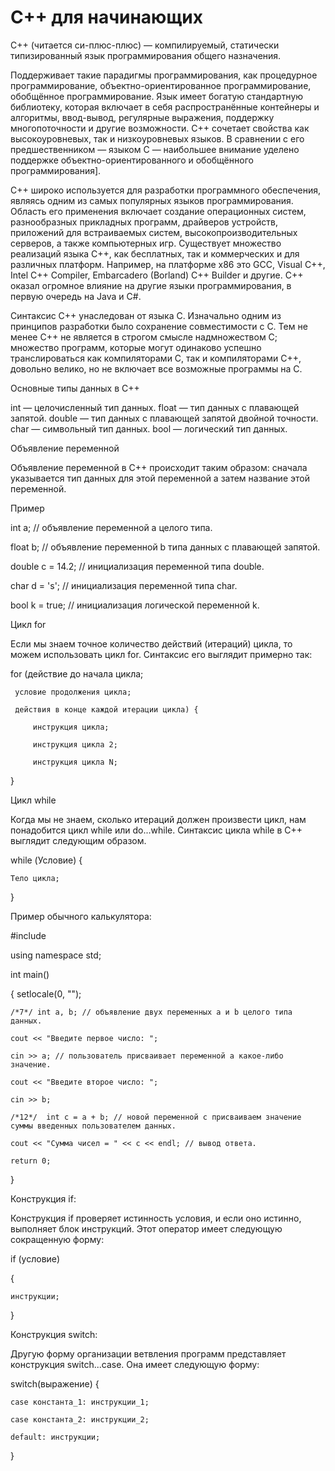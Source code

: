# C++ для начинающих 
 C++ (читается си-плюс-плюс) — компилируемый, статически типизированный язык программирования общего назначения. 
 
 Поддерживает такие парадигмы программирования, как процедурное программирование, объектно-ориентированное программирование, обобщённое программирование. Язык имеет богатую стандартную библиотеку, которая включает в себя распространённые контейнеры и алгоритмы, ввод-вывод, регулярные выражения, поддержку многопоточности и другие возможности. C++ сочетает свойства как высокоуровневых, так и низкоуровневых языков. В сравнении с его предшественником — языком C — наибольшее внимание уделено поддержке объектно-ориентированного и обобщённого программирования]. 
 
 C++ широко используется для разработки программного обеспечения, являясь одним из самых популярных языков программирования. Область его применения включает создание операционных систем, разнообразных прикладных программ, драйверов устройств, приложений для встраиваемых систем, высокопроизводительных серверов, а также компьютерных игр. Существует множество реализаций языка C++, как бесплатных, так и коммерческих и для различных платформ. Например, на платформе x86 это GCC, Visual C++, Intel C++ Compiler, Embarcadero (Borland) C++ Builder и другие. C++ оказал огромное влияние на другие языки программирования, в первую очередь на Java и C#. 
 
 Синтаксис C++ унаследован от языка C. Изначально одним из принципов разработки было сохранение совместимости с C. Тем не менее C++ не является в строгом смысле надмножеством C; множество программ, которые могут одинаково успешно транслироваться как компиляторами C, так и компиляторами C++, довольно велико, но не включает все возможные программы на C. 
 
Основные типы данных в C++

int — целочисленный тип данных.
float — тип данных с плавающей запятой.
double — тип данных с плавающей запятой двойной точности.
char — символьный тип данных.
bool — логический тип данных.

Объявление переменной

Объявление переменной в C++ происходит таким образом: сначала указывается тип данных для этой переменной а затем название этой переменной.

Пример

int a; // объявление переменной a целого типа. 

float b; // объявление переменной b типа данных с плавающей запятой. 

double c = 14.2; // инициализация переменной типа double. 

char d = 's'; // инициализация переменной типа char. 

bool k = true; // инициализация логической переменной k.

Цикл for

Если мы знаем точное количество действий (итераций) цикла, то можем использовать цикл for. Синтаксис его выглядит примерно так:

for (действие до начала цикла;

     условие продолжения цикла;
     
     действия в конце каждой итерации цикла) {
     
         инструкция цикла;
         
         инструкция цикла 2;
         
         инструкция цикла N;
}

Цикл while

Когда мы не знаем, сколько итераций должен произвести цикл, нам понадобится цикл while или do...while. Синтаксис цикла while в C++ выглядит следующим образом.

while (Условие) {

    Тело цикла;
    
}

Пример обычного калькулятора:

#include <iostream> 
 
using namespace std;

int main() 
 
{ 
    setlocale(0, ""); 
 
    /*7*/ int a, b; // объявление двух переменных a и b целого типа данных. 
 
    cout << "Введите первое число: "; 
 
    cin >> a; // пользователь присваивает переменной a какое-либо значение. 
 
    cout << "Введите второе число: "; 
 
    cin >> b; 
 
    /*12*/  int c = a + b; // новой переменной c присваиваем значение суммы введенных пользователем данных. 
 
    cout << "Сумма чисел = " << c << endl; // вывод ответа.
 
    return 0; 
 
}

Конструкция if:

Конструкция if проверяет истинность условия, и если оно истинно, выполняет блок инструкций. Этот оператор имеет следующую сокращенную форму:

if (условие)

{

    инструкции;
    
}

Конструкция switch:

Другую форму организации ветвления программ представляет конструкция switch...case. Она имеет следующую форму:

switch(выражение)
{

    case константа_1: инструкции_1;
    
    case константа_2: инструкции_2;
     
    default: инструкции;
    
}

